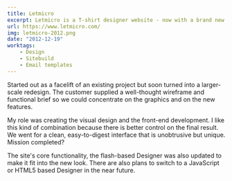 ```yaml
---
title: Letmicro
excerpt: Letmicro is a T-shirt designer website - now with a brand new look!
url: https://www.letmicro.com/
img: letmicro-2012.png
date: "2012-12-19"
worktags:
    - Design
    - Sitebuild
    - Email templates
---
```


Started out as a facelift of an existing project but soon turned into a larger-scale redesign. The customer supplied a well-thought wireframe and functional brief so we could concentrate on the graphics and on the new features.

My role was creating the visual design and the front-end development. I like this kind of combination because there is better control on the final result. We went for a clean, easy-to-digest interface that is unobtrusive but unique. Mission completed?

The site's core functionality, the flash-based Designer was also updated to make it fit into the new look. There are also plans to switch to a JavaScript or HTML5 based Designer in the near future.
